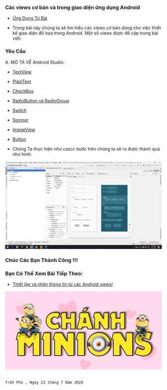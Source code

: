 ### Các views cơ bản và trong giao diện ứng dụng Android

- <a href= "https://ngocminhtran.com/2018/09/24/cac-views-co-ban-va-trong-giao-dien-ung-dung-android/"> Ứng Dụng Từ Bài</a>

- Trong bài này chúng ta sẽ tìm hiểu các views cơ bản dùng cho việc thiết kế giao diện đồ họa trong Android. Một số views được đề cập trong bài viết:
### Yêu Cầu
A. MÔ TẢ VỀ Android Studio:

- <a href= "https://ngocminhtran.com/2018/09/24/textview/"> TextView </a> 
- <a href= "https://ngocminhtran.com/2018/09/24/textview/"> PlainText </a> 
- <a href= "https://ngocminhtran.com/2018/09/24/textview/"> CheckBox </a> 
- <a href= "https://ngocminhtran.com/2018/09/24/textview/"> RadioButton và RadioGroup </a> 
- <a href= "https://ngocminhtran.com/2018/09/24/textview/"> Switch </a> 
- <a href= "https://ngocminhtran.com/2018/09/24/textview/"> Spinner </a>
- <a href= "https://ngocminhtran.com/2018/09/24/textview/"> ImageView </a>
- <a href= "https://ngocminhtran.com/2018/09/24/textview/"> Button </a>

- Chúng Ta thực hiện như cascc bước trên chúng ta sẽ ra được thành quả như hình:

![image](Untitled12.png)

### Chúc Các Bạn Thành Công !!!

### Bạn Có Thể Xem Bài Tiếp Theo:

- <a href="https://ngocminhtran.com/2018/09/24/thiet-lap-va-nhan-thong-tin-tu-cac-views/">Thiết lập và nhận thông tin từ các Android views!</a>

![image](ezr.png)

                                                                         Trần Phú , Ngày 23 tháng 7 Năm 2020

